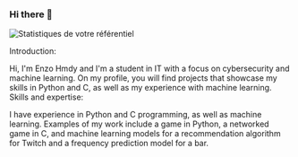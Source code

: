 ### Hi there 👋
![Statistiques de votre référentiel](https://github-readme-stats.vercel.app/api?username=enzo-hmdy&show_icons=true)

Introduction:

Hi, I'm Enzo Hmdy and I'm a student in IT with a focus on cybersecurity and machine learning.
On my profile, you will find projects that showcase my skills in Python and C, as well as my experience with machine learning.
Skills and expertise:

I have experience in Python and C programming, as well as machine learning.
Examples of my work include a game in Python, a networked game in C, and machine learning models for a recommendation algorithm for Twitch and a frequency prediction model for a bar.


<!--
**Enzo-hmdy/enzo-hmdy** is a ✨ _special_ ✨ repository because its `README.md` (this file) appears on your GitHub profile.

Here are some ideas to get you started:

- 🔭 I’m currently working on ...
- 🌱 I’m currently learning ...
- 👯 I’m looking to collaborate on ...
- 🤔 I’m looking for help with ...
- 💬 Ask me about ...
- 📫 How to reach me: ...
- 😄 Pronouns: ...
- ⚡ Fun fact: ...
-->
